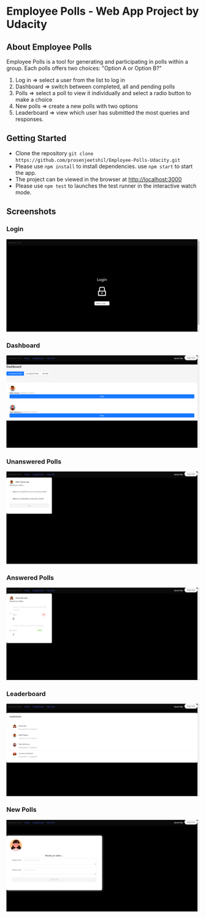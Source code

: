 # Employee Polls - Web App Project by Udacity

## About Employee Polls

Employee Polls is a tool for generating and participating in polls within a group. Each polls offers two choices: "Option A or Option B?"

1. Log in => select a user from the list to log in
2. Dashboard => switch between completed, all and pending polls
3. Polls => select a poll to view it individually and select a radio button to make a choice
4. New polls => create a new polls with two options
5. Leaderboard => view which user has submitted the most queries and responses.

## Getting Started

- Clone the repository `git clone https://github.com/prosenjeetshil/Employee-Polls-Udacity.git`
- Please use `npm install` to install dependencies. use `npm start` to start the app.
- The project can be viewed in the browser at [http://localhost:3000](http://localhost:3000)
- Please use `npm test` to launches the test runner in the interactive watch mode.

## Screenshots

### Login

![login](./public/images/login.png)

### Dashboard

![dashboard](./public/images/dashboard.png)

### Unanswered Polls

![unansweredpolls](./public/images/poll.png)

### Answered Polls

![answeredpolls](./public/images/completedpoll.png)

### Leaderboard

![leaderboard](./public/images/leaderboard.png)

### New Polls

![newpolls](./public/images/newpoll.png)
